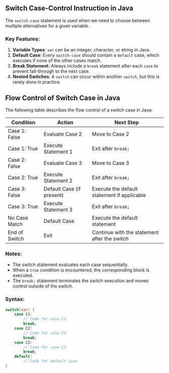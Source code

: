 ## Switch Case-Control Instruction in Java

The `switch-case` statement is used when we need to choose between multiple alternatives for a given variable.

### Key Features:
1. **Variable Types**: `var` can be an integer, character, or string in Java.
2. **Default Case**: Every `switch-case` should contain a `default` case, which executes if none of the other cases match.
3. **Break Statement**: Always include a `break` statement after each `case` to prevent fall-through to the next case.
4. **Nested Switches**: A `switch` can occur within another `switch`, but this is rarely done in practice.


## Flow Control of Switch Case in Java

The following table describes the flow control of a switch case in Java:

| **Condition** | **Action**                | **Next Step**                                |
|---------------|---------------------------|----------------------------------------------|
| Case 1: False | Evaluate Case 2           | Move to Case 2                              |
| Case 1: True  | Execute Statement 1       | Exit after `break;`                         |
| Case 2: False | Evaluate Case 3           | Move to Case 3                              |
| Case 2: True  | Execute Statement 2       | Exit after `break;`                         |
| Case 3: False | Default Case (if present) | Execute the default statement if applicable |
| Case 3: True  | Execute Statement 3       | Exit after `break;`                         |
| No Case Match | Default Case              | Execute the default statement               |
| End of Switch | Exit                      | Continue with the statement after the switch|

### Notes:
- The switch statement evaluates each case sequentially.
- When a `true` condition is encountered, the corresponding block is executed.
- The `break;` statement terminates the switch execution and moves control outside of the switch.


### Syntax:
```java
switch(var) {
    case C1:
        // Code for case C1
        break;
    case C2:
        // Code for case C2
        break;
    case C3:
        // Code for case C3
        break;
    default:
        // Code for default case
}
